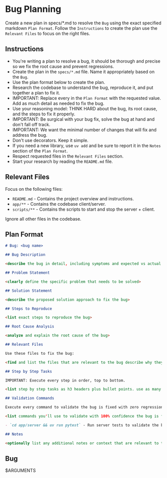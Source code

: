 # Bug Planning

Create a new plan in specs/\*.md to resolve the `Bug` using the exact specified markdown `Plan Format`. Follow the `Instructions` to create the plan use the `Relevant Files` to focus on the right files.

## Instructions

- You're writing a plan to resolve a bug, it should be thorough and precise so we fix the root cause and prevent regressions.
- Create the plan in the `specs/*.md` file. Name it appropriately based on the `Bug`.
- Use the plan format below to create the plan.
- Research the codebase to understand the bug, reproduce it, and put together a plan to fix it.
- IMPORTANT: Replace every <placeholder> in the `Plan Format` with the requested value. Add as much detail as needed to fix the bug.
- Use your reasoning model: THINK HARD about the bug, its root cause, and the steps to fix it properly.
- IMPORTANT: Be surgical with your bug fix, solve the bug at hand and don't fall off track.
- IMPORTANT: We want the minimal number of changes that will fix and address the bug.
- Don't use decorators. Keep it simple.
- If you need a new library, use `uv add` and be sure to report it in the `Notes` section of the `Plan Format`.
- Respect requested files in the `Relevant Files` section.
- Start your research by reading the `README.md` file.

## Relevant Files

Focus on the following files:

- `README.md` - Contains the project overview and instructions.
- `app/**` - Contains the codebase client/server.
- `scripts/**` - Contains the scripts to start and stop the server + client.

Ignore all other files in the codebase.

## Plan Format

```md
# Bug: <bug name>

## Bug Description

<describe the bug in detail, including symptoms and expected vs actual behavior>

## Problem Statement

<clearly define the specific problem that needs to be solved>

## Solution Statement

<describe the proposed solution approach to fix the bug>

## Steps to Reproduce

<list exact steps to reproduce the bug>

## Root Cause Analysis

<analyze and explain the root cause of the bug>

## Relevant Files

Use these files to fix the bug:

<find and list the files that are relevant to the bug describe why they are relevant in bullet points. If there are new files that need to be created to fix the bug, list them in an h3 'New Files' section.>

## Step by Step Tasks

IMPORTANT: Execute every step in order, top to bottom.

<list step by step tasks as h3 headers plus bullet points. use as many h3 headers as needed to fix the bug. Order matters, start with the foundational shared changes required to fix the bug then move on to the specific changes required to fix the bug. Include tests that will validate the bug is fixed with zero regressions. Your last step should be running the `Validation Commands` to validate the bug is fixed with zero regressions.>

## Validation Commands

Execute every command to validate the bug is fixed with zero regressions.

<list commands you'll use to validate with 100% confidence the bug is fixed with zero regressions. every command must execute without errors so be specific about what you want to run to validate the bug is fixed with zero regressions. Include commands to reproduce the bug before and after the fix.>

- `cd app/server && uv run pytest` - Run server tests to validate the bug is fixed with zero regressions

## Notes

<optionally list any additional notes or context that are relevant to the bug that will be helpful to the developer>
```

## Bug

$ARGUMENTS
